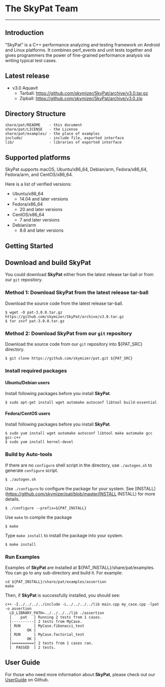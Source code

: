 # The SkyPat Team

-----------------------------------------------------------------------------

## Introduction
  "SkyPat" is a C++ performance analyzing and testing framework on Android and
  Linux platforms. It combines perf_events and unit tests together and gives
  programmers the power of fine-grained performance analysis via writing
  typical test cases. 

## Latest release

* v3.0 Aquavit
  - Tarball: https://github.com/skymizer/SkyPat/archive/v3.0.tar.gz
  - Zipball: https://github.com/skymizer/SkyPat/archive/v3.0.zip

## Directory Structure

```
share/pat/README    - this document
share/pat/LICENSE   - the License
share/pat/examples/ - the place of examples
include/            - include file, exported interface
lib/                - libraries of exported interface
```

## Supported platforms

SkyPat supports macOS, Ubuntu/x86_64, Debian/arm, Fedora/x86_64, Fedora/arm,
 and CentOS/x86_64.

Here is a list of verified versions:

* Ubuntu/x86_64
  - 14.04 and later versions
* Fedora/x86_64
  - 20 and later versions
* CentOS/x86_64
  - 7 and later versions
* Debian/arm
  - 8.6 and later versions

## Getting Started

## Download and build SkyPat


You could download **SkyPat** either from the latest release tar-ball or from
 our `git` repository.

### Method 1: Download **SkyPat** from the latest release tar-ball
Download the source code from the latest release tar-ball.

    $ wget -O pat-3.0.0.tar.gz https://github.com/skymizer/SkyPat/archive/v3.0.tar.gz
    $ tar zxvf pat-3.0.0.tar.gz

### Method 2: Download **SkyPat** from our `git` repository
Download the source code from our `git` repository into ${PAT_SRC} directory.
 
    $ git clone https://github.com/skymizer/pat.git ${PAT_SRC}

### Install required packages

#### Ubuntu/Debian users

Install following packages before you install **SkyPat**.

    $ sudo apt-get install wget automake autoconf libtool build-essential

#### Fedora/CentOS users

Install following packages before you install **SkyPat**.

    $ sudo yum install wget automake autoconf libtool make automake gcc gcc-c++
    $ sudo yum install kernel-devel 

### Build by Auto-tools

If there are no `configure` shell script in the directory,
 use `./autogen.sh` to generate `configure` script.

    $ ./autogen.sh

Use `./configure` to configure the package for your system. 
See [INSTALL](https://github.com/skymizer/pat/blob/master/INSTALL INSTALL) for 
more details.

    $ ./configure --prefix=${PAT_INSTALL}

Use `make` to compile the package

    $ make

Type `make install` to install the package into your system.

    $ make install

### Run Examples

Examples of **SkyPat** are installed at ${PAT_INSTALL}/share/pat/examples. 
You can go to any sub-directory and build it. For example:

    cd ${PAT_INSTALL}/share/pat/examples/assertion
    make

Then, if **SkyPat** is successfully installed, you should see:

    c++ -I../../../../include -L../../../../lib main.cpp my_case.cpp -lpat -o assertion
      LD_LIBRARY_PATH=../../../../lib ./assertion
      [    pat   ] Running 2 tests from 1 cases.
      [----------] 2 tests from MyCase.
      [ RUN      ] MyCase.fibonacci_test
      [       OK ]
      [ RUN      ] MyCase.factorial_test
      [       OK ]
      [==========] 2 tests from 1 cases ran.
      [  PASSED  ] 2 tests.

## User Guide

For those who need more information about **SkyPat**, please check out our
 [UserGuide](https://github.com/skymizer/pat/wiki/HowToUse) on Github.
